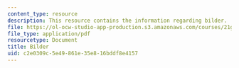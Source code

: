 ```yaml
---
content_type: resource
description: This resource contains the information regarding bilder.
file: https://ol-ocw-studio-app-production.s3.amazonaws.com/courses/21g-401-german-i-fall-2008/c2e0309c5e49861e35e816bddf8e4157_MIT21G_401F08_bilder_rf.pdf
file_type: application/pdf
resourcetype: Document
title: Bilder
uid: c2e0309c-5e49-861e-35e8-16bddf8e4157
---
```

